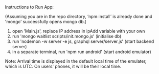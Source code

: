 Instructions to Run App:

(Assuming you are in the repo directory, ‘npm install’ is already done and 'mongo' successfully opens mongo db.)

1.  open 'Main.js', replace IP address in ipAdd variable with your own
1.	run 'mongo waitlist scripts/init.mongo.js'		                        (initialise db)
2.	run 'nodemon -w server -e js, graphql server/server.js'			        (start backend server)
3.  in a separate terminal, run 'npm run android'                           (start android emulator)

Note: Arrival time is displayed in the default local time of the emulater, which is UTC. On users' phones, it will be their local time.
